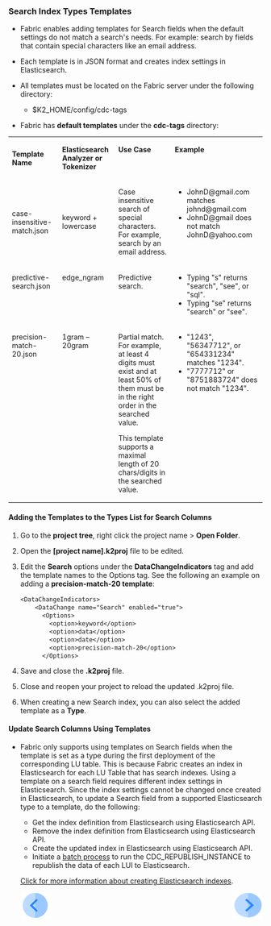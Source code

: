 ### Search Index Types Templates

-  Fabric enables adding templates for Search fields when the default settings do not match a search's needs. For example: search by fields that contain special characters like an email address.

-  Each template is in JSON format and creates index settings in Elasticsearch.
-  All templates must be located on the Fabric server under the following directory:
   -  $K2_HOME/config/cdc-tags
-  Fabric has  **default templates** under the **cdc-tags** directory:

<table width="900pxl">
<tbody>
<tr>
<td width="150pxl">
<p><strong>Template Name</strong></p>
</td>
<td width="150pxl">
<p><strong>Elasticsearch Analyzer or Tokenizer</strong></p>
</td>
<td valign="top" width="300pxl">
<p><strong>Use Case</strong></p>
</td>
<td valign="top" width="300pxl">
<p><strong>Example</strong></p>
</td>
</tr>
<tr>
<td width="150pxl">
<p>case-insensitive-match.json</p>
</td>
<td width="150pxl">
<p>keyword + lowercase</p>
</td>
<td valign="top" width="300pxl">
<p>Case insensitive search of special characters. For example, search by an email address.</p>
</td>
<td valign="top" width="300pxl">
<ul>
<li>JohnD@gmail.com matches johnd@gmail.com</li>
<li>JohnD@gmail does not match JohnD@yahoo.com</li>
</ul>
</td>
</tr>
<tr>
<td valign="top" width="150pxl">
<p>predictive-search.json</p>
</td>
<td valign="top" width="150pxl">
<p>edge_ngram</p>
</td>
<td valign="top" width="300pxl">
<p>Predictive search.</p>
</td>
<td valign="top" width="300pxl">
<ul>
<li>Typing "s" returns "search", "see", or "sql".</li>
<li>Typing "se" returns "search" or "see".</li>
</ul>
</td>
</tr>
<tr>
<td valign="top" width="150pxl">
<p>precision-match-20.json</p>
</td>
<td valign="top" width="150pxl">
<p>1gram &ndash; 20gram</p>
</td>
<td valign="top" width="300pxl">
<p>Partial match. For example, at least 4 digits must exist and at least 50% of them must be in the right order in the searched value.</p>
<p>This template supports a maximal length of 20 chars/digits in the searched value.</p>
</td>
<td valign="top" width="300pxl">
<ul>
<li>"1243", "56347712", or "654331234" matches "1234".</li>
<li>"7777712" or "8751883724" does not match "1234".</li>
</ul>
</td>
</tr>
</tbody>
</table>



#### Adding the Templates to the Types List for Search Columns

1. Go to the **project tree**, right click the project name >  **Open Folder**. 

2. Open the **[project name].k2proj** file to be edited.

3. Edit the **Search** options under the **DataChangeIndicators** tag and add the template names to the Options tag. See the following an example on adding a **precision-match-20 template**:

   ```
   <DataChangeIndicators>
       <DataChange name="Search" enabled="true">
         <Options>
           <option>keyword</option>
           <option>data</option>
           <option>date</option>
           <option>precision-match-20</option>
         </Options>
   ```

   

4. Save and close the **.k2proj** file.

5. Close and reopen your project to reload the updated .k2proj file.

6. When creating a new Search index, you can also select the added template as a **Type**.

   

#### Update Search Columns Using Templates

- Fabric only supports using templates on Search fields when the template is set as a type during the first deployment of the corresponding LU table. This is because Fabric creates an index in Elasticsearch for each LU Table that has search indexes. Using a template on a search field requires different index settings in Elasticsearch. Since the index settings cannot be changed once created in Elasticsearch, to update a Search field from a supported Elasticsearch type to a template, do the following:

  - Get the index definition from Elasticsearch using Elasticsearch API.
  - Remove the index definition from Elasticsearch using Elasticsearch API.
  - Create the updated index in Elasticsearch using Elasticsearch API. 
  - Initiate a [batch process](/articles/20_jobs_and_batch_services/11_batch_process_overview.md) to run the CDC_REPUBLISH_INSTANCE to republish the data of each LUI to Elasticsearch.

  [Click for more information about creating Elasticsearch indexes](03_creating_elasticsearch_indexes_on_search_fields.md).

  

  [![Previous](/articles/images/Previous.png)](03_creating_elasticsearch_indexes_on_search_fields.md)[<img align="right" width="60" height="54" src="/articles/images/Next.png">](05_search_command.md)

